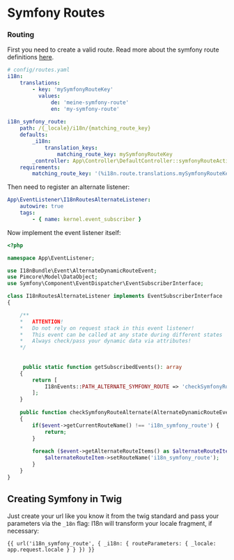 # Symfony Routes

### Routing
First you need to create a valid route. Read more about the symfony route definitions [here](./1_I18n.md#symfony-routes).

```yaml
# config/routes.yaml
i18n:
    translations:
        - key: 'mySymfonyRouteKey'
          values:
              de: 'meine-symfony-route'
              en: 'my-symfony-route'
              
i18n_symfony_route:
    path: /{_locale}/i18n/{matching_route_key}
    defaults:
        _i18n:
            translation_keys:
                matching_route_key: mySymfonyRouteKey
        _controller: App\Controller\DefaultController::symfonyRouteAction
    requirements:
        matching_route_key: '(%i18n.route.translations.mySymfonyRouteKey%)' ## returns (meine-symfony-route|my-symfony-route)
```

Then need to register an alternate listener:
```yaml
App\EventListener\I18nRoutesAlternateListener:
    autowire: true
    tags:
        - { name: kernel.event_subscriber }
```

Now implement the event listener itself:
```php
<?php

namespace App\EventListener;

use I18nBundle\Event\AlternateDynamicRouteEvent;
use Pimcore\Model\DataObject;
use Symfony\Component\EventDispatcher\EventSubscriberInterface;

class I18nRoutesAlternateListener implements EventSubscriberInterface
{

    /**
    *   ATTENTION!
    *   Do not rely on request stack in this event listener!
    *   This event can be called at any state during different states
    *   Always check/pass your dynamic data via attributes! 
    */
    
    
     public static function getSubscribedEvents(): array
    {
        return [
            I18nEvents::PATH_ALTERNATE_SYMFONY_ROUTE => 'checkSymfonyRouteAlternate',
        ];
    }
        
    public function checkSymfonyRouteAlternate(AlternateDynamicRouteEvent $event): void
    {
        if($event->getCurrentRouteName() !== 'i18n_symfony_route') {
            return;
        }
                
        foreach ($event->getAlternateRouteItems() as $alternateRouteItem) {
            $alternateRouteItem->setRouteName('i18n_symfony_route');
        }
    }
}
```

## Creating Symfony in Twig 
Just create your url like you know it from the twig standard and pass your parameters via the `_18n` flag:
I18n will transform your locale fragment, if necessary:

```twig
{{ url('i18n_symfony_route', { _i18n: { routeParameters: { _locale: app.request.locale } } }) }}
```